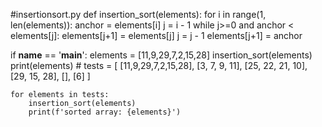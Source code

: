 #insertionsort.py
def insertion_sort(elements):
    for i in range(1, len(elements)):
        anchor = elements[i]
        j = i - 1
        while j>=0 and anchor < elements[j]:
            elements[j+1] = elements[j]
            j = j - 1
        elements[j+1] = anchor

if __name__ == '__main__':
    elements = [11,9,29,7,2,15,28]
    insertion_sort(elements)
    print(elements)
    #
    tests = [
        [11,9,29,7,2,15,28],
        [3, 7, 9, 11],
        [25, 22, 21, 10],
        [29, 15, 28],
        [],
        [6]
    ]

    for elements in tests:
        insertion_sort(elements)
        print(f'sorted array: {elements}')
